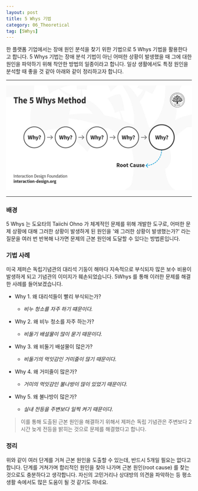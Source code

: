 ```yaml
---
layout: post
title: 5 Whys 기법
category: 06_Theoretical
tag: [5Whys]
---
```


한 플랫폼 기업에서는 장애 원인 분석을 찾기 위한 기법으로 5 Whys 기법을 활용한다고 합니다. 5 Whys 기법는 장애 분석 기법이 아닌 어떠한 상황이 발생했을 때 그에 대한 원인을 파악하기 위해 착안한 방법의 일종이라고 합니다. 일상 생활에서도 특정 원인을 분석할 때 좋을 것 같아 아래와 같이 정리하고자 합니다.

---


![](/assets/images/5whys.jpg) 
 
---

### 배경

5 Whys 는 도요타의 Taiichi Ohno 가 체계적인 문제를 위해 개발한 도구로, 어떠한 문제 상황에 대해 그러한 상황이 발생하게 된 원인을 '왜 그러한 상황이 발생했는가?' 라는 질문을 여러 번 반복해 나가면 문제의 근본 원인에 도달할 수 있다는 방법론입니다.


### 기법 사례

미국 제퍼슨 독립기념관의 대리석 기둥이 해마다 지속적으로 부식되자 많은 보수 비용이 발생하게 되고 기념관의 이미지가 훼손되었습니다. 5Whys 를 통해 이러한 문제를 해결한 사례를 들어보겠습니다. 

- Why 1. 왜 대리석들이 빨리 부식되는가?
   - *비누 청소를 자주 하기 떄문이다.*

- Why 2. 왜 비누 청소를 자주 하는가?
   - *비둘기 배설물이 많이 묻기 때문이다.*

- Why 3. 왜 비둘기 배설물이 많은가?
   - *비둘기의 먹잇감인 거미줄이 많기 때문이다.*

- Why 4. 왜 거미줄이 많은가?
   - *거미의 먹잇감인 불나방이 많이 있었기 때문이다.*

- Why 5. 왜 불나방이 많은가?
   - *실내 전등을 주변보다 일찍 켜기 때문이다.*


> 이를 통해 도출된 근본 원인을 해결하기 위해서 제퍼슨 독립 기념관은 주변보다 2시간 늦게 전등을 밝히는 것으로 문제를 해결했다고 합니다.


### 정리

위와 같이 여러 단계를 거쳐 근본 원인을 도출할 수 있는데, 반드시 5개일 필요는 없다고 합니다. 단계를 거쳐가며 합리적인 원인을 찾아 나가며 근본 원인(root cause) 를 찾는 것으로도 충분하다고 생각합니다. 
자신의 고민거리나 상대방의 의견을 파악하는 등 평소 생활 속에서도 많은 도움이 될 것 같기도 하네요. 
